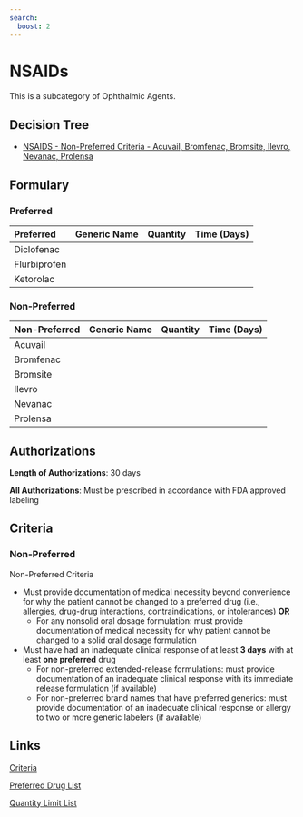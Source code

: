 ```yaml
---
search:
  boost: 2 
---
```


# NSAIDs

This is a subcategory of Ophthalmic Agents.

## Decision Tree

- [NSAIDS - Non-Preferred Criteria - Acuvail, Bromfenac, Bromsite, Ilevro, Nevanac, Prolensa](https://forms.office.com.mcas.ms/pages/designpagev2.aspx?auth_pvr=OrgId&auth_upn=kaelyn.dobbins%40gainwelltechnologies.com&origin=OfficeDotCom&lang=en-US&sessionid=9e41314a-bfaf-4dfa-9bfc-7fcc04c53b6e&route=GroupForms&subpage=design&id=nPhjxpvvj0G9PUHkbAzgaN9UYz8EqmlIs3_TYn4TbXBUQVZUMTlJVllURFZNNFZVWkhUVjhJOTdHMiQlQCN0PWcu&topview=Preview)

## Formulary

### Preferred

| Preferred    | Generic Name | Quantity | Time (Days) |
| :----------- | :----------- | :------: | :---------: |
| Diclofenac   |              |          |             |
| Flurbiprofen |              |          |             |
| Ketorolac    |              |          |             |

### Non-Preferred

| Non-Preferred | Generic Name | Quantity | Time (Days) |
| :------------ | :----------- | :------: | :---------: |
| Acuvail       |              |          |             |
| Bromfenac     |              |          |             |
| Bromsite      |              |          |             |
| Ilevro        |              |          |             |
| Nevanac       |              |          |             |
| Prolensa      |              |          |             |

## Authorizations

**Length of Authorizations**: 30 days

**All Authorizations**: Must be prescribed in accordance with FDA approved labeling

## Criteria 

### Non-Preferred

Non-Preferred Criteria

- Must provide documentation of medical necessity beyond convenience for why the patient cannot be changed to a preferred drug (i.e., allergies, drug-drug interactions, contraindications, or intolerances) **OR**
    - For any nonsolid oral dosage formulation: must provide documentation of medical necessity for why patient cannot be changed to a solid oral dosage formulation
- Must have had an inadequate clinical response of at least **3 days** with at least **one preferred** drug
    - For non-preferred extended-release formulations: must provide documentation of an inadequate clinical response with its immediate release formulation (if available)
    - For non-preferred brand names that have preferred generics: must provide documentation of an inadequate clinical response or allergy to two or more generic labelers (if available)

## Links

[Criteria](https://pharmacy.medicaid.ohio.gov/sites/default/files/20230101_UPDL%20_Criteria_APPROVED.pdf#page=88)

[Preferred Drug List](https://pharmacy.medicaid.ohio.gov/sites/default/files/20230101_UPDL_APPROVED_12.13.22.pdf#page=29)

[Quantity Limit List](https://pharmacy.medicaid.ohio.gov/sites/default/files/20230101_Ohio_Medicaid_Quantity_Document_APPROVED.pdf)

